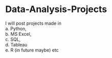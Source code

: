 # Data-Analysis-Projects
I will post projects made in <br>
  a. Python, <br>
  b. MS Excel, <br>
  c. SQL, <br>
  d. Tableau <br>
  e. R (in future maybe) etc
